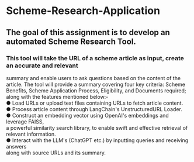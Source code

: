 # Scheme-Research-Application
## The goal of this assignment is to develop an automated Scheme Research Tool.
### This tool will take the URL of a scheme article as input, create an accurate and relevant
summary and enable users to ask questions based on the content of the article. The
tool will provide a summary covering four key criteria: Scheme Benefits, Scheme
Application Process, Eligibility, and Documents required; along with the features
mentioned below:-<br>
● Load URLs or upload text files containing URLs to fetch article content.<br>
● Process article content through LangChain's UnstructuredURL Loader.<br>
● Construct an embedding vector using OpenAI's embeddings and leverage FAISS,<br>
a powerful similarity search library, to enable swift and effective retrieval of
relevant information.<br>
● Interact with the LLM's (ChatGPT etc.) by inputting queries and receiving answers<br>
along with source URLs and its summary.<br>
